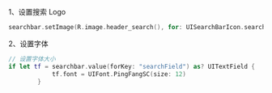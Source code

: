 1、设置搜索 Logo

```swift
searchbar.setImage(R.image.header_search(), for: UISearchBarIcon.search, state: .normal)
```

2、设置字体

```swift
// 设置字体大小
if let tf = searchbar.value(forKey: "searchField") as? UITextField {
            tf.font = UIFont.PingFangSC(size: 12)
        }
```

